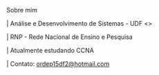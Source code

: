 Sobre mim

| Análise e Desenvolvimento de Sistemas - UDF <>

| RNP - Rede Nacional de Ensino e Pesquisa

| Atualmente estudando CCNA

| Contato: ordep15df2@hotmail.com

